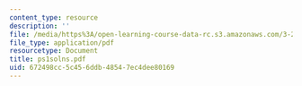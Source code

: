 ```yaml
---
content_type: resource
description: ''
file: /media/https%3A/open-learning-course-data-rc.s3.amazonaws.com/3-20-materials-at-equilibrium-sma-5111-fall-2003/672498cc5c456ddb48547ec4dee80169_ps1solns.pdf
file_type: application/pdf
resourcetype: Document
title: ps1solns.pdf
uid: 672498cc-5c45-6ddb-4854-7ec4dee80169
---
```

